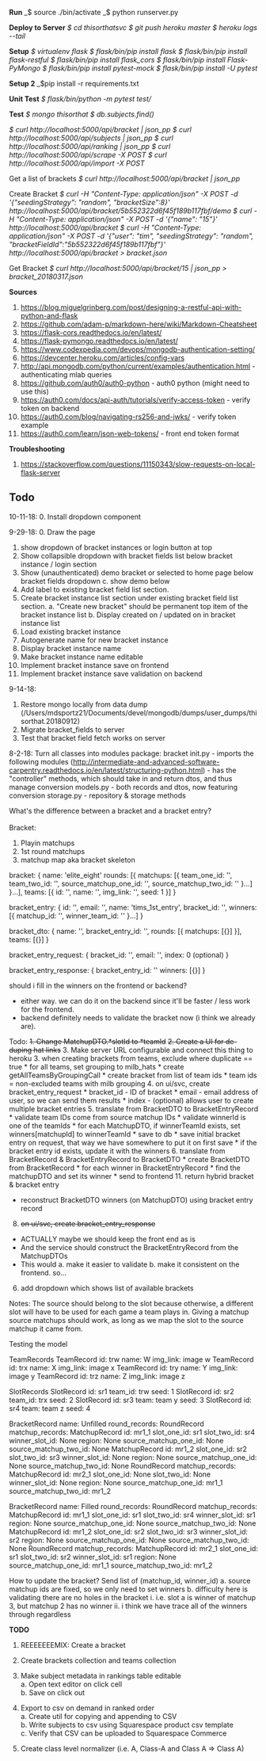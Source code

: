 **Run**
_$ source ./bin/activate
_$ python runserver.py

**Deploy to Server**
_$ cd thisorthatsvc_
_$ git push heroku master_
_$ heroku logs --tail_

**Setup**
_$ virtualenv flask_
_$ flask/bin/pip install flask_
_$ flask/bin/pip install flask-restful_
_$ flask/bin/pip install flask_cors_
_$ flask/bin/pip install Flask-PyMongo_
_$ flask/bin/pip install pytest-mock_
_$ flask/bin/pip install -U pytest_

**Setup 2**
_$pip install -r requirements.txt

**Unit Test**
_$ flask/bin/python -m pytest test/_

**Test**
_$ mongo thisorthat_
_$ db.subjects.find()_

_$ curl http://localhost:5000/api/bracket | json_pp_
_$ curl http://localhost:5000/api/subjects | json_pp_
_$ curl http://localhost:5000/api/ranking | json_pp_
_$ curl http://localhost:5000/api/scrape -X POST_
_$ curl http://localhost:5000/api/import -X POST_

Get a list of brackets
_$ curl http://localhost:5000/api/bracket | json_pp_

Create Bracket
_$ curl -H "Content-Type: application/json" -X POST -d '{"seedingStrategy": "random", "bracketSize":8}' http://localhost:5000/api/bracket/5b552322d6f45f189b117fbf/demo_
_$ curl -H "Content-Type: application/json" -X POST -d '{"name": "15"}' http://localhost:5000/api/bracket_
_$ curl -H "Content-Type: application/json" -X POST -d '{"user": "tim", "seedingStrategy": "random", "bracketFieldId":"5b552322d6f45f189b117fbf"}' http://localhost:5000/api/bracket > bracket.json_

Get Bracket
_$ curl http://localhost:5000/api/bracket/15 | json_pp > bracket_20180317.json_



**Sources**
1. https://blog.miguelgrinberg.com/post/designing-a-restful-api-with-python-and-flask
2. https://github.com/adam-p/markdown-here/wiki/Markdown-Cheatsheet
3. https://flask-cors.readthedocs.io/en/latest/
4. https://flask-pymongo.readthedocs.io/en/latest/
5. https://www.codexpedia.com/devops/mongodb-authentication-setting/
6. https://devcenter.heroku.com/articles/config-vars
7. http://api.mongodb.com/python/current/examples/authentication.html - authenticating mlab queries
8. https://github.com/auth0/auth0-python - auth0 python (might need to use this)
9. https://auth0.com/docs/api-auth/tutorials/verify-access-token - verify token on backend
10. https://auth0.com/blog/navigating-rs256-and-jwks/ - verify token example
11. https://auth0.com/learn/json-web-tokens/ - front end token format

**Troubleshooting**
1. https://stackoverflow.com/questions/11150343/slow-requests-on-local-flask-server

Todo
----
10-11-18:
0. Install dropdown component

9-29-18:
0. Draw the page
1. show dropdown of bracket instances or login button at top
2. Show collapsible dropdown with bracket fields list below bracket instance / login section
3. Show (unauthenticated) demo bracket or selected  to home page below bracket fields dropdown
c. show demo below
2. Add label to existing bracket field list section.
3. Create bracket instance list section under existing bracket field list section.
a. "Create new bracket" should be permanent top item of the bracket instance list
b. Display created on / updated on in bracket instance list
4. Load existing bracket instance
5. Autogenerate name for new bracket instance
6. Display bracket instance name
7. Make bracket instance name editable
8. Implement bracket instance save on frontend
9. Implement bracket instance save validation on backend


9-14-18:
1. Restore mongo locally from data dump (/Users/mdsportz21/Documents/devel/mongodb/dumps/user_dumps/thisorthat.20180912)
2. Migrate bracket_fields to server
3. Test that bracket field fetch works on server

8-2-18: Turn all classes into modules
package: bracket
    init.py
        - imports the following modules (http://intermediate-and-advanced-software-carpentry.readthedocs.io/en/latest/structuring-python.html)
        - has the "controller" methods, which should take in and return dtos, and thus manage conversion
    models.py - both records and dtos, now featuring conversion
    storage.py - repository & storage methods


  
What's the difference between a bracket and a bracket entry?  
<br>Bracket:
1. Playin matchups
2. 1st round matchups
3. matchup map aka bracket skeleton

bracket: {
    name: 'elite_eight'
    rounds: [{
        matchups: [{
            team_one_id: '',
            team_two_id: '',
            source_matchup_one_id: '',
            source_matchup_two_id: ''
        }...]
    }...],
    teams: [{
        id: '',
        name: '',
        img_link: '',
        seed: 1
    }]
}

bracket_entry: {
    id: '',
    email: '',
    name: 'tims_1st_entry',
    bracket_id: '',
    winners: [{
        matchup_id: '',
        winner_team_id: ''
    }...]
}

bracket_dto: {
    name: '',
    bracket_entry_id: '',
    rounds: [{
        matchups: [{}]
    }],
    teams: [{}]
}

bracket_entry_request: {
    bracket_id: '',
    email: '',
    index: 0 (optional)
}

bracket_entry_response: {
    bracket_entry_id: ''
    winners: [{}]
}

should i fill in the winners on the frontend or backend?
* either way. we can do it on the backend since it'll be faster / less work for the frontend.
* backend definitely needs to validate the bracket now (i think we already are).



Todo:
~~1. Change MatchupDTO.*slotId to *teamId~~
~~2. Create a UI for de-duping hat links~~
3. Make server URL configurable and connect this thing to heroku
3. when creating brackets from teams, exclude where duplicate == true
    * for all teams, set grouping to milb_hats
    * create getAllTeamsByGroupingCall
    * create bracket from list of team ids
        * team ids = non-excluded teams with milb grouping
4. on ui/svc, create bracket_entry_request
    * bracket_id - ID of bracket
    * email - email address of user, so we can send them results
    * index - (optional) allows user to create multiple bracket entries
5. translate from BracketDTO to BracketEntryRecord
    * validate team IDs come from source matchup IDs
    * validate winnerId is one of the teamIds
    * for each MatchupDTO, if winnerTeamId exists, set winners[matchupId] to winnerTeamId
    * save to db
        * save initial bracket entry on request, that way we have somewhere to put it on first save
        * if the bracket entry id exists, update it with the winners
6. translate from BracketRecord & BracketEntryRecord to BracketDTO
    * create BracketDTO from BracketRecord
    * for each winner in BracketEntryRecord
        * find the matchupDTO and set its winner
    * send to frontend
11. return hybrid bracket & bracket entry
* reconstruct BracketDTO winners (on MatchupDTO) using bracket entry record


8. ~~on ui/svc, create bracket_entry_response~~
* ACTUALLY maybe we should keep the front end as is
* And the service should construct the BracketEntryRecord from the MatchupDTOs
* This would
a. make it easier to validate
b. make it consistent on the frontend. so...


6. add dropdown which shows list of available brackets

Notes:
The source should belong to the slot because otherwise, a different slot will have
to be used for each game a team plays in.
Giving a matchup source matchups should work, as long as we map the slot to the
source matchup it came from.

Testing the model

TeamRecords
    TeamRecord
        id: trw
        name: W
        img_link: image w
    TeamRecord
        id: trx
        name: X
        img_link: image x
    TeamRecord
        id: try
        name: Y
        img_link: image y
    TeamRecord
        id: trz
        name: Z
        img_link: image z
        
SlotRecords
    SlotRecord
        id: sr1
        team_id: trw
        seed: 1
    SlotRecord
        id: sr2
        team_id: trx
        seed: 2
    SlotRecord
        id: sr3
        team: team y
        seed: 3
    SlotRecord
        id: sr4
        team: team z
        seed: 4

BracketRecord
    name: Unfilled
    round_records:
        RoundRecord
            matchup_records:
                MatchupRecord
                    id: mr1_1
                    slot_one_id: sr1
                    slot_two_id: sr4
                    winner_slot_id: None
                    region: None
                    source_matchup_one_id: None
                    source_matchup_two_id: None
                MatchupRecord
                    id: mr1_2
                    slot_one_id: sr2
                    slot_two_id: sr3
                    winner_slot_id: None
                    region: None
                    source_matchup_one_id: None
                    source_matchup_two_id: None
        RoundRecord
            matchup_records:
                MatchupRecord
                    id: mr2_1
                    slot_one_id: None
                    slot_two_id: None
                    winner_slot_id: None
                    region: None
                    source_matchup_one_id: mr1_1
                    source_matchup_two_id: mr1_2

BracketRecord
    name: Filled
    round_records:
        RoundRecord
            matchup_records:
                MatchupRecord
                    id: mr1_1
                    slot_one_id: sr1
                    slot_two_id: sr4
                    winner_slot_id: sr1
                    region: None
                    source_matchup_one_id: None
                    source_matchup_two_id: None
                MatchupRecord
                    id: mr1_2
                    slot_one_id: sr2
                    slot_two_id: sr3
                    winner_slot_id: sr2
                    region: None
                    source_matchup_one_id: None
                    source_matchup_two_id: None
        RoundRecord
            matchup_records:
                MatchupRecord
                    id: mr2_1
                    slot_one_id: sr1
                    slot_two_id: sr2
                    winner_slot_id: sr1
                    region: None
                    source_matchup_one_id: mr1_1
                    source_matchup_two_id: mr1_2
        
        
                    
              
                    
        

How to update the bracket?
Send list of (matchup_id, winner_id)
    a. source matchup ids are fixed, so we only need to set winners
    b. difficulty here is validating there are no holes in the bracket
        i. i.e. slot a is winner of matchup 3, but matchup 2 has no winner
        ii. i think we have trace all of the winners through regardless


**TODO**  
1. REEEEEEEMIX: Create a bracket  
1. Create brackets collection and teams collection


1. Make subject metadata in rankings table editable  
a. Open text editor on click cell  
b. Save on click out   
1. Export to csv on demand in ranked order  
a. Create util for copying and appending to CSV  
b. Write subjects to csv using Squarespace product csv template  
c. Verify that CSV can be uploaded to Squarespace Commerce
1. Create class level normalizer (i.e. A, Class-A and Class A => Class A)